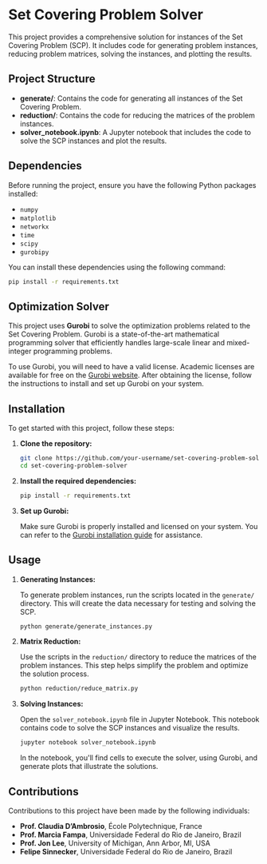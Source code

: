 # Set Covering Problem Solver

This project provides a comprehensive solution for instances of the Set Covering Problem (SCP). It includes code for generating problem instances, reducing problem matrices, solving the instances, and plotting the results.

## Project Structure

- **generate/**: Contains the code for generating all instances of the Set Covering Problem.
- **reduction/**: Contains the code for reducing the matrices of the problem instances.
- **solver_notebook.ipynb**: A Jupyter notebook that includes the code to solve the SCP instances and plot the results.

## Dependencies

Before running the project, ensure you have the following Python packages installed:

- `numpy`
- `matplotlib`
- `networkx`
- `time`
- `scipy`
- `gurobipy`

You can install these dependencies using the following command:

```bash
pip install -r requirements.txt
```

## Optimization Solver

This project uses **Gurobi** to solve the optimization problems related to the Set Covering Problem. Gurobi is a state-of-the-art mathematical programming solver that efficiently handles large-scale linear and mixed-integer programming problems.

To use Gurobi, you will need to have a valid license. Academic licenses are available for free on the [Gurobi website](https://www.gurobi.com/academia/academic-program-and-licenses/). After obtaining the license, follow the instructions to install and set up Gurobi on your system.

## Installation

To get started with this project, follow these steps:

1. **Clone the repository:**

    ```bash
    git clone https://github.com/your-username/set-covering-problem-solver.git
    cd set-covering-problem-solver
    ```

2. **Install the required dependencies:**

    ```bash
    pip install -r requirements.txt
    ```

3. **Set up Gurobi:**

    Make sure Gurobi is properly installed and licensed on your system. You can refer to the [Gurobi installation guide](https://www.gurobi.com/documentation/) for assistance.

## Usage

1. **Generating Instances:**

    To generate problem instances, run the scripts located in the `generate/` directory. This will create the data necessary for testing and solving the SCP.

    ```bash
    python generate/generate_instances.py
    ```

2. **Matrix Reduction:**

    Use the scripts in the `reduction/` directory to reduce the matrices of the problem instances. This step helps simplify the problem and optimize the solution process.

    ```bash
    python reduction/reduce_matrix.py
    ```

3. **Solving Instances:**

    Open the `solver_notebook.ipynb` file in Jupyter Notebook. This notebook contains code to solve the SCP instances and visualize the results.

    ```bash
    jupyter notebook solver_notebook.ipynb
    ```

    In the notebook, you'll find cells to execute the solver, using Gurobi, and generate plots that illustrate the solutions.

## Contributions

Contributions to this project have been made by the following individuals:

- **Prof. Claudia D’Ambrosio**, École Polytechnique, France
- **Prof. Marcia Fampa**, Universidade Federal do Rio de Janeiro, Brazil
- **Prof. Jon Lee**, University of Michigan, Ann Arbor, MI, USA
- **Felipe Sinnecker**, Universidade Federal do Rio de Janeiro, Brazil
